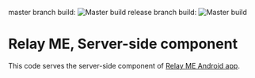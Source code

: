 master branch build: ![Master build](https://travis-ci.org/codolutions/relay-me-server-side-component.svg?branch=master)
release branch build: ![Master build](https://travis-ci.org/codolutions/relay-me-server-side-component.svg?branch=release)

# Relay ME, Server-side component #
This code serves the server-side component of [Relay ME Android app](https://github.com/codolutions/relay-me-android-studio-project).

